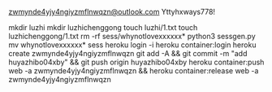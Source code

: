 zwmynde4yjy4ngiyzmflnwqzn@outlook.com
Yttyhxways778!

mkdir luzhi
mkdir luzhichenggong
touch luzhi/1.txt
touch luzhichenggong/1.txt
rm -rf sess/whynotlovexxxxxx*
python3 sessgen.py
mv whynotlovexxxxxx* sess
heroku login -i
heroku container:login
heroku create zwmynde4yjy4ngiyzmflnwqzn
git add -A && git commit -m "add huyazhibo04xby" && git push origin huyazhibo04xby
heroku container:push web -a zwmynde4yjy4ngiyzmflnwqzn && heroku container:release web -a zwmynde4yjy4ngiyzmflnwqzn



